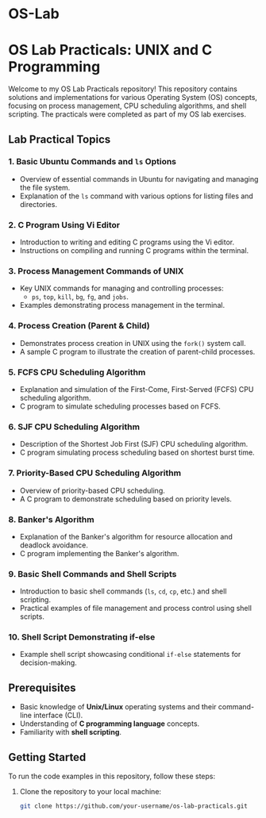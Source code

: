# OS-Lab
# OS Lab Practicals: UNIX and C Programming

Welcome to my OS Lab Practicals repository! This repository contains solutions and implementations for various Operating System (OS) concepts, focusing on process management, CPU scheduling algorithms, and shell scripting. The practicals were completed as part of my OS lab exercises.

## Lab Practical Topics

### 1. **Basic Ubuntu Commands and `ls` Options**
   - Overview of essential commands in Ubuntu for navigating and managing the file system.
   - Explanation of the `ls` command with various options for listing files and directories.

### 2. **C Program Using Vi Editor**
   - Introduction to writing and editing C programs using the Vi editor.
   - Instructions on compiling and running C programs within the terminal.

### 3. **Process Management Commands of UNIX**
   - Key UNIX commands for managing and controlling processes:
     - `ps`, `top`, `kill`, `bg`, `fg`, and `jobs`.
   - Examples demonstrating process management in the terminal.

### 4. **Process Creation (Parent & Child)**
   - Demonstrates process creation in UNIX using the `fork()` system call.
   - A sample C program to illustrate the creation of parent-child processes.

### 5. **FCFS CPU Scheduling Algorithm**
   - Explanation and simulation of the First-Come, First-Served (FCFS) CPU scheduling algorithm.
   - C program to simulate scheduling processes based on FCFS.

### 6. **SJF CPU Scheduling Algorithm**
   - Description of the Shortest Job First (SJF) CPU scheduling algorithm.
   - C program simulating process scheduling based on shortest burst time.

### 7. **Priority-Based CPU Scheduling Algorithm**
   - Overview of priority-based CPU scheduling.
   - A C program to demonstrate scheduling based on priority levels.

### 8. **Banker's Algorithm**
   - Explanation of the Banker's algorithm for resource allocation and deadlock avoidance.
   - C program implementing the Banker's algorithm.

### 9. **Basic Shell Commands and Shell Scripts**
   - Introduction to basic shell commands (`ls`, `cd`, `cp`, etc.) and shell scripting.
   - Practical examples of file management and process control using shell scripts.

### 10. **Shell Script Demonstrating if-else**
   - Example shell script showcasing conditional `if-else` statements for decision-making.

## Prerequisites

- Basic knowledge of **Unix/Linux** operating systems and their command-line interface (CLI).
- Understanding of **C programming language** concepts.
- Familiarity with **shell scripting**.

## Getting Started

To run the code examples in this repository, follow these steps:

1. Clone the repository to your local machine:
   ```bash
   git clone https://github.com/your-username/os-lab-practicals.git
